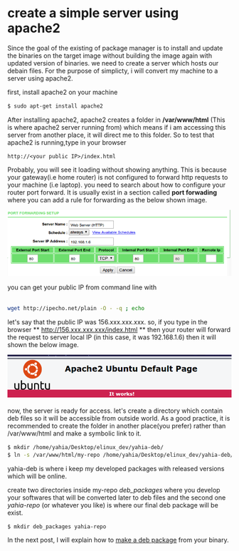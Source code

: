 # create a simple server using apache2

Since the goal of the existing of package manager is to install and update the binaries on the target image without building the image again with updated version of binaries. we need to create a server which hosts our debain files.
For the purpose of simplicty, i will convert my machine to a server using apache2.

first, install apache2 on your machine
```sh
$ sudo apt-get install apache2 
```

After installing apache2, apache2 creates a folder in **/var/www/html** (This is where apache2 server running from) which means if i am accessing this server from another place, it will direct me to this folder. So to test that apache2 is running,type in your browser 
```
http://<your public IP>/index.html 
```
Probably, you will see it loading without showing anything. This is because your gateway(i.e home router) is not configured to forward http requests to your machine (i.e laptop). you need to search about how to configure your router port forward. It is usually exist in a section called **port forwading** where you can add a rule for forwarding as the below shown image.

<p align="center">
  <img src="figs/portforwarding.png">
</p>
you can get your public IP from command line with 

```sh

wget http://ipecho.net/plain -O - -q ; echo

```
let's say that the public IP was 156.xxx.xxx.xxx. so, if you type in the browser ** http://156.xxx.xxx.xxx/index.html ** then your router will forward the request to server local IP (in this case, it was 192.168.1.6) then it will shown the below image. 

<p align="center">
  <img src="figs/apache2work.png">
</p>

now, the server is ready for access. let's create a directory which contain deb files so it will be accessible from outside world.
As a good practice, it is recommended to create the folder in another place(you prefer) rather than /var/www/html and make a symbolic link to it.

```sh
$ mkdir /home/yahia/Desktop/elinux_dev/yahia-deb/
$ ln -s /var/www/html/my-repo /home/yahia/Desktop/elinux_dev/yahia-deb/
```
yahia-deb is where i keep my developed packages with released versions which will be online.

create two directories inside my-repo *deb_packages* where you develop your softwares that will be converted later to deb files and the second one *yahia-repo* (or whatever you like)  is where our final deb package will be exist.
```sh
$ mkdir deb_packages yahia-repo
```

In the next post, I will explain how to [make a deb package](create-a-deb-package-file.md) from your binary. 
